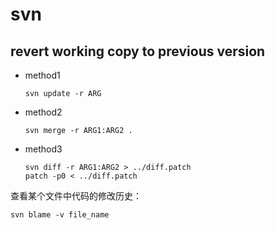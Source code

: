 # svn

##  revert working copy to previous version

* method1

  ```shell
  svn update -r ARG
  ```

* method2

  ```shell
  svn merge -r ARG1:ARG2 .
  ```

* method3

  ```shell
  svn diff -r ARG1:ARG2 > ../diff.patch
  patch -p0 < ../diff.patch
  ```

查看某个文件中代码的修改历史：

```shell
svn blame -v file_name
```


